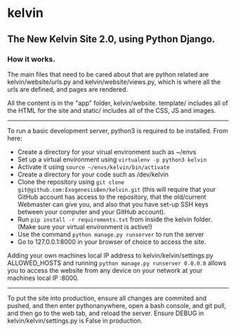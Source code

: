# kelvin
## The New Kelvin Site 2.0, using Python Django.

### How it works.
The main files that need to be cared about that are python related are kelvin/website/urls.py and kelvin/website/views.py, which is where all the urls are defined, and pages are rendered.

All the content is in the "app" folder, kelvin/website. template/ includes all of the HTML for the site and static/ includes all of the CSS, JS and images.

---

To run a basic development server, python3 is required to be installed.
From here:
 - Create a directory for your virual environment such as ~/envs
 - Set up a virtual environment using `virtualenv -p python3 kelvin`
 - Activate it using `source ~/envs/kelvin/bin/activate`
 - Create a directory for your code such as /dev/kelvin
 - Clone the repository using `git clone git@github.com:ExogenesisBen/kelvin.git` (this will require that your GitHub account has access to the repository, that the old/current Webmaster can give you, and also that you have set-up SSH keys between your computer and your GitHub account).
 - Run `pip install -r requirements.txt` from inside the kelvin folder. (Make sure your virtual environment is active!)
 - Use the command `python manage.py runserver` to run the server
 - Go to 127.0.0.1:8000 in your browser of choice to access the site.

Adding your own machines local IP address to kelvin/kelvin/settings.py ALLOWED_HOSTS and running `python manage.py runserver 0.0.0.0` allows you to access the website from any device on your network at your machines local IP :8000.

---

To put the site into production, ensure all changes are commited and pushed, and then enter pythonanywhere, open a bash console, and git pull, and then go to the web tab, and reload the server. Ensure DEBUG in kelvin/kelvin/settings.py is False in production.
